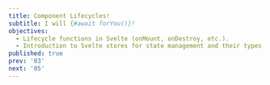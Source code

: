 ```yaml
---
title: Component Lifecycles!
subtitle: I will {#await forYou()}!
objectives:
  - Lifecycle functions in Svelte (onMount, onDestroy, etc.).
  - Introduction to Svelte stores for state management and their types (writable, readable, derived).
published: true
prev: '03'
next: '05'
---
```


<script context="module">
    
</script>
